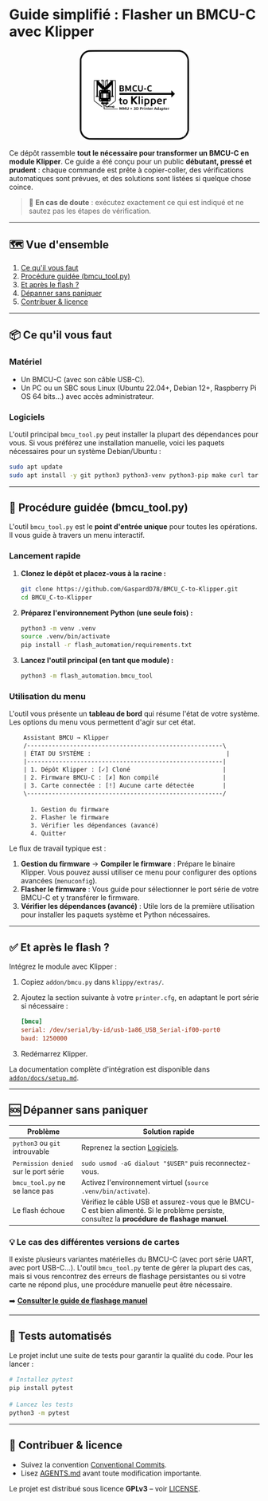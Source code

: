 # Guide simplifié : Flasher un BMCU-C avec Klipper

<p align="center">
  <img src="assets/bmcu_logo.svg" alt="Logo BMCU-C to Klipper" width="220" />
</p>

Ce dépôt rassemble **tout le nécessaire pour transformer un BMCU-C en module Klipper**. Ce guide a été conçu pour un public **débutant, pressé et prudent** : chaque commande est prête à copier-coller, des vérifications automatiques sont prévues, et des solutions sont listées si quelque chose coince.

> 🛟 **En cas de doute** : exécutez exactement ce qui est indiqué et ne sautez pas les étapes de vérification.

---

## 🗺️ Vue d'ensemble

1. [Ce qu'il vous faut](#-ce-quil-vous-faut)
2. [Procédure guidée (bmcu_tool.py)](#-procédure-guidée-bmcu_toolpy)
3. [Et après le flash ?](#-et-après-le-flash-)
4. [Dépanner sans paniquer](#-dépanner-sans-paniquer)
5. [Contribuer & licence](#-contribuer--licence)

---

## 📦 Ce qu'il vous faut

### Matériel

- Un BMCU-C (avec son câble USB-C).
- Un PC ou un SBC sous Linux (Ubuntu 22.04+, Debian 12+, Raspberry Pi OS 64 bits...) avec accès administrateur.

### Logiciels

L'outil principal `bmcu_tool.py` peut installer la plupart des dépendances pour vous. Si vous préférez une installation manuelle, voici les paquets nécessaires pour un système Debian/Ubuntu :

```bash
sudo apt update
sudo apt install -y git python3 python3-venv python3-pip make curl tar build-essential sshpass ipmitool
```

---

## 🤖 Procédure guidée (bmcu_tool.py)

L'outil `bmcu_tool.py` est le **point d'entrée unique** pour toutes les opérations. Il vous guide à travers un menu interactif.

### Lancement rapide

1.  **Clonez le dépôt et placez-vous à la racine :**
    ```bash
    git clone https://github.com/GaspardD78/BMCU_C-to-Klipper.git
    cd BMCU_C-to-Klipper
    ```

2.  **Préparez l'environnement Python (une seule fois) :**
    ```bash
    python3 -m venv .venv
    source .venv/bin/activate
    pip install -r flash_automation/requirements.txt
    ```

3.  **Lancez l'outil principal (en tant que module) :**
    ```bash
    python3 -m flash_automation.bmcu_tool
    ```

### Utilisation du menu

L'outil vous présente un **tableau de bord** qui résume l'état de votre système. Les options du menu vous permettent d'agir sur cet état.

```
    Assistant BMCU → Klipper
    /-------------------------------------------------------\
    | ÉTAT DU SYSTÈME :                                      |
    |-------------------------------------------------------|
    | 1. Dépôt Klipper : [✓] Cloné                          |
    | 2. Firmware BMCU-C : [✗] Non compilé                  |
    | 3. Carte connectée : [!] Aucune carte détectée        |
    \-------------------------------------------------------/

      1. Gestion du firmware
      2. Flasher le firmware
      3. Vérifier les dépendances (avancé)
      4. Quitter
```

Le flux de travail typique est :
1.  **Gestion du firmware** → **Compiler le firmware** : Prépare le binaire Klipper. Vous pouvez aussi utiliser ce menu pour configurer des options avancées (`menuconfig`).
2.  **Flasher le firmware** : Vous guide pour sélectionner le port série de votre BMCU-C et y transférer le firmware.
3.  **Vérifier les dépendances (avancé)** : Utile lors de la première utilisation pour installer les paquets système et Python nécessaires.

---

## ✅ Et après le flash ?

Intégrez le module avec Klipper :

1. Copiez `addon/bmcu.py` dans `klippy/extras/`.
2. Ajoutez la section suivante à votre `printer.cfg`, en adaptant le port série si nécessaire :

   ```ini
   [bmcu]
   serial: /dev/serial/by-id/usb-1a86_USB_Serial-if00-port0
   baud: 1250000
   ```

3. Redémarrez Klipper.

La documentation complète d'intégration est disponible dans [`addon/docs/setup.md`](addon/docs/setup.md).

---

## 🆘 Dépanner sans paniquer

| Problème | Solution rapide |
| --- | --- |
| `python3` ou `git` introuvable | Reprenez la section [Logiciels](#-logiciels). |
| `Permission denied` sur le port série | `sudo usmod -aG dialout "$USER"` puis reconnectez-vous. |
| `bmcu_tool.py` ne se lance pas | Activez l'environnement virtuel (`source .venv/bin/activate`). |
| Le flash échoue | Vérifiez le câble USB et assurez-vous que le BMCU-C est bien alimenté. Si le problème persiste, consultez la **procédure de flashage manuel**. |

### 💡 Le cas des différentes versions de cartes

Il existe plusieurs variantes matérielles du BMCU-C (avec port série UART, avec port USB-C...). L'outil `bmcu_tool.py` tente de gérer la plupart des cas, mais si vous rencontrez des erreurs de flashage persistantes ou si votre carte ne répond plus, une procédure manuelle peut être nécessaire.

➡️ **[Consulter le guide de flashage manuel](flash_automation/docs/flash_procedure.md)**

---

## 🧪 Tests automatisés

Le projet inclut une suite de tests pour garantir la qualité du code. Pour les lancer :

```bash
# Installez pytest
pip install pytest

# Lancez les tests
python3 -m pytest
```

---

## 🤝 Contribuer & licence

- Suivez la convention [Conventional Commits](https://www.conventionalcommits.org/fr/v1.0.0/).
- Lisez [AGENTS.md](AGENTS.md) avant toute modification importante.

Le projet est distribué sous licence **GPLv3** – voir [LICENSE](LICENSE).
